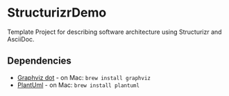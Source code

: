 # StructurizrDemo
Template Project for describing software architecture using Structurizr and AsciiDoc.

## Dependencies

- [Graphviz dot](http://www.graphviz.org/) - on Mac: `brew install graphviz`
- [PlantUml](http://plantuml.com/) - on Mac: `brew install plantuml`
